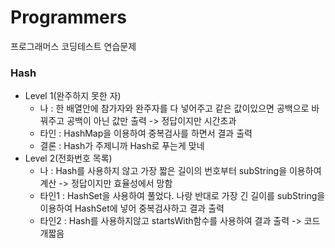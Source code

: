 # Programmers
프로그래머스 코딩테스트 연습문제

### Hash
* Level 1(완주하지 못한 자)
  * 나 : 한 배열안에 참가자와 완주자를 다 넣어주고 같은 값이있으면 공백으로 바꿔주고 공백이 아닌 값만 출력 -> 정답이지만 시간초과
  * 타인 : HashMap을 이용하여 중복검사를 하면서 결과 출력 
  * 결론 : Hash가 주제니까 Hash로 푸는게 맞네
* Level 2(전화번호 목록)
  * 나 : Hash를 사용하지 않고 가장 짧은 길이의 번호부터 subString을 이용하여 계산 -> 정답이지만 효율성에서 망함
  * 타인1 : HashSet을 사용하여 풀었다. 나랑 반대로 가장 긴 길이를 subString을 이용하여 HashSet에 넣어 중복검사하고 결과 출력
  * 타인2 : Hash를 사용하지않고 startsWith함수를 사용하여 결과 출력 -> 코드 개짧음
